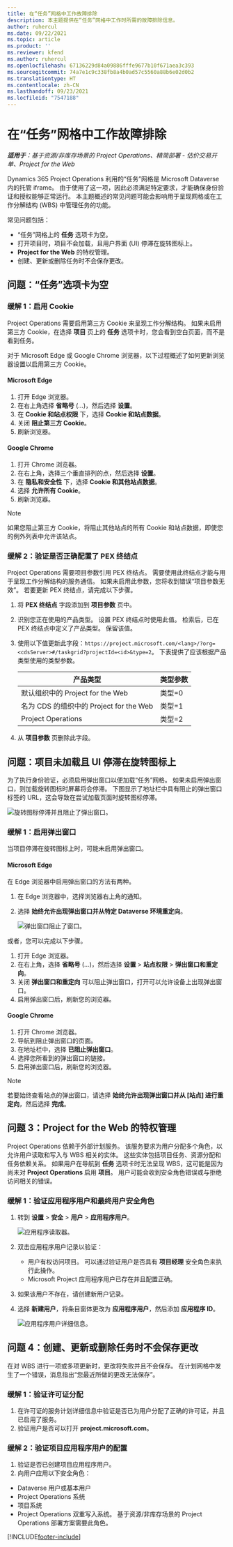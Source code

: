 ```yaml
---
title: 在“任务”网格中工作故障排除
description: 本主题提供在“任务”网格中工作时所需的故障排除信息。
author: ruhercul
ms.date: 09/22/2021
ms.topic: article
ms.product: ''
ms.reviewer: kfend
ms.author: ruhercul
ms.openlocfilehash: 67136229d84a09886fffe9677b10f671aea3c393
ms.sourcegitcommit: 74a7e1c9c338fb8a4b0ad57c5560a88b6e02d0b2
ms.translationtype: HT
ms.contentlocale: zh-CN
ms.lasthandoff: 09/23/2021
ms.locfileid: "7547188"
---
```

# <a name="troubleshoot-working-in-the-task-grid"></a>在“任务”网格中工作故障排除 


_**适用于**：基于资源/非库存场景的 Project Operations、精简部署 - 估价交易开单、Project for the Web_

Dynamics 365 Project Operations 利用的“任务”网格是 Microsoft Dataverse 内的托管 iframe。 由于使用了这一项，因此必须满足特定要求，才能确保身份验证和授权能够正常运行。 本主题概述的常见问题可能会影响用于呈现网格或在工作分解结构 (WBS) 中管理任务的功能。

常见问题包括：

- “任务”网格上的 **任务** 选项卡为空。
- 打开项目时，项目不会加载，且用户界面 (UI) 停滞在旋转图标上。
- **Project for the Web** 的特权管理。
- 创建、更新或删除任务时不会保存更改。

## <a name="issue-the-task-tab-is-empty"></a>问题：“任务”选项卡为空

### <a name="mitigation-1-enable-cookies"></a>缓解 1：启用 Cookie

Project Operations 需要启用第三方 Cookie 来呈现工作分解结构。 如果未启用第三方 Cookie，在选择 **项目** 页上的 **任务** 选项卡时，您会看到空白页面，而不是看到任务。

对于 Microsoft Edge 或 Google Chrome 浏览器，以下过程概述了如何更新浏览器设置以启用第三方 Cookie。

#### <a name="microsoft-edge"></a>Microsoft Edge

1. 打开 Edge 浏览器。
2. 在右上角选择 **省略号** (...)，然后选择 **设置**。
3. 在 **Cookie 和站点权限** 下，选择 **Cookie 和站点数据**。
4. 关闭 **阻止第三方 Cookie**。
5. 刷新浏览器。 

#### <a name="google-chrome"></a>Google Chrome

1. 打开 Chrome 浏览器。
2. 在右上角，选择三个垂直排列的点，然后选择 **设置**。
3. 在 **隐私和安全性** 下，选择 **Cookie 和其他站点数据**。
4. 选择 **允许所有 Cookie**。
5. 刷新浏览器。 

> [!NOTE]
> 如果您阻止第三方 Cookie，将阻止其他站点的所有 Cookie 和站点数据，即使您的例外列表中允许该站点。

### <a name="mitigation-2-validate-the-pex-endpoint-has-been-correctly-configured"></a>缓解 2：验证是否正确配置了 PEX 终结点

Project Operations 需要项目参数引用 PEX 终结点。 需要使用此终结点才能与用于呈现工作分解结构的服务通信。 如果未启用此参数，您将收到错误“项目参数无效”。 若要更新 PEX 终结点，请完成以下步骤。

1. 将 **PEX 终结点** 字段添加到 **项目参数** 页中。
2. 识别您正在使用的产品类型。 设置 PEX 终结点时使用此值。 检索后，已在 PEX 终结点中定义了产品类型。 保留该值。
3. 使用以下值更新此字段：`https://project.microsoft.com/<lang>/?org=<cdsServer>#/taskgrid?projectId=<id>&type=2`。 下表提供了应该根据产品类型使用的类型参数。

      | **产品类型**                     | **类型参数** |
      |--------------------------------------|--------------------|
      | 默认组织中的 Project for the Web   | 类型=0             |
      | 名为 CDS 的组织中的 Project for the Web | 类型=1             |
      | Project Operations                   | 类型=2             |

4. 从 **项目参数** 页删除此字段。

## <a name="issue-the-project-doesnt-load-and-the-ui-is-stuck-on-the-spinner"></a>问题：项目未加载且 UI 停滞在旋转图标上

为了执行身份验证，必须启用弹出窗口以便加载“任务”网格。 如果未启用弹出窗口，则加载旋转图标时屏幕将会停滞。 下图显示了地址栏中具有阻止的弹出窗口标签的 URL，这会导致在尝试加载页面时旋转图标停滞。 

   ![旋转图标停滞并且阻止了弹出窗口。](media/popupsblocked.png)

### <a name="mitigation-1-enable-pop-ups"></a>缓解 1：启用弹出窗口

当项目停滞在旋转图标上时，可能未启用弹出窗口。

#### <a name="microsoft-edge"></a>Microsoft Edge

在 Edge 浏览器中启用弹出窗口的方法有两种。

1. 在 Edge 浏览器中，选择浏览器右上角的通知。
2. 选择 **始终允许出现弹出窗口并从特定 Dataverse 环境重定向**。
 
     ![弹出窗口阻止了窗口。](media/enablepopups.png)

或者，您可以完成以下步骤。

1. 打开 Edge 浏览器。
2. 在右上角，选择 **省略号** (...)，然后选择 **设置** > **站点权限** > **弹出窗口和重定向**。
3. 关闭 **弹出窗口和重定向** 可以阻止弹出窗口，打开可以允许设备上出现弹出窗口。
4. 启用弹出窗口后，刷新您的浏览器。 

#### <a name="google-chrome"></a>Google Chrome
1. 打开 Chrome 浏览器。
2. 导航到阻止弹出窗口的页面。
3. 在地址栏中，选择 **已阻止弹出窗口**。
4. 选择您所看到的弹出窗口的链接。
5. 启用弹出窗口后，刷新您的浏览器。 

> [!NOTE]
> 若要始终查看站点的弹出窗口，请选择 **始终允许出现弹出窗口并从 [站点] 进行重定向**，然后选择 **完成**。

## <a name="issue-3-administration-of-privileges-for-project-for-the-web"></a>问题 3：Project for the Web 的特权管理

Project Operations 依赖于外部计划服务。 该服务要求为用户分配多个角色，以允许用户读取和写入与 WBS 相关的实体。 这些实体包括项目任务、资源分配和任务依赖关系。 如果用户在导航到 **任务** 选项卡时无法呈现 WBS，这可能是因为尚未对 **Project Operations** 启用 **项目**。 用户可能会收到安全角色错误或与拒绝访问相关的错误。

### <a name="mitigation-1-validate-the-application-user-and-end-user-security-roles"></a>缓解 1：验证应用程序用户和最终用户安全角色

1. 转到 **设置** > **安全** > **用户** > **应用程序用户**。  

   ![应用程序读取器。](media/applicationuser.jpg)
   
2. 双击应用程序用户记录以验证：

     - 用户有权访问项目。 可以通过验证用户是否具有 **项目经理** 安全角色来执行此操作。
     - Microsoft Project 应用程序用户已存在并且配置正确。
 
3. 如果该用户不存在，请创建新用户记录。 
4. 选择 **新建用户**，将条目窗体更改为 **应用程序用户**，然后添加 **应用程序 ID**。

   ![应用程序用户详细信息。](media/applicationuserdetails.jpg)


## <a name="issue-4-changes-arent-saved-when-you-create-update-or-delete-a-task"></a>问题 4：创建、更新或删除任务时不会保存更改

在对 WBS 进行一项或多项更新时，更改将失败并且不会保存。 在计划网格中发生了一个错误，消息指出“您最近所做的更改无法保存”。

### <a name="mitigation-1-validate-the-license-assignment"></a>缓解 1：验证许可证分配

1. 在许可证的服务计划详细信息中验证是否已为用户分配了正确的许可证，并且已启用了服务。  
2. 验证用户是否可以打开 **project.microsoft.com**。
    
### <a name="mitigation-2-validation-configuration-of-the-project-application-user"></a>缓解 2：验证项目应用程序用户的配置
1. 验证是否已创建项目应用程序用户。
2. 向用户应用以下安全角色：
  
  - Dataverse 用户或基本用户
  - Project Operations 系统
  - 项目系统
  - Project Operations 双重写入系统。 基于资源/非库存场景的 Project Operations 部署方案需要此角色。


[!INCLUDE[footer-include](../includes/footer-banner.md)]
